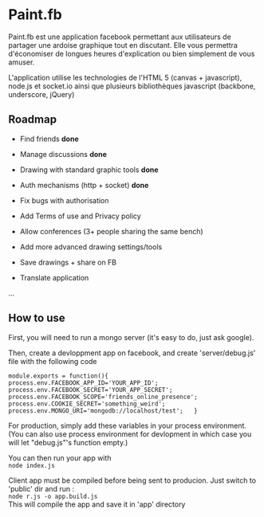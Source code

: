 Paint.fb
========

Paint.fb est une application facebook permettant aux utilisateurs de partager une 
ardoise graphique tout en discutant. Elle vous permettra d'économiser de longues
heures d'explication ou bien simplement de vous amuser.

L'application utilise les technologies de l'HTML 5 (canvas + javascript), node.js
et socket.io ainsi que plusieurs bibliothèques javascript (backbone, underscore, jQuery)


Roadmap
-------

* Find friends  **done**
* Manage discussions  **done**
* Drawing with standard graphic tools  **done**
* Auth mechanisms (http + socket)  **done**

* Fix bugs with authorisation
* Add Terms of use and Privacy policy
* Allow conferences (3+ people sharing the same bench)
* Add more advanced drawing settings/tools
* Save drawings + share on FB
* Translate application

...

How to use
----------

First, you will need to run a mongo server (it's easy to do, just ask google).

Then, create a devloppment app on facebook, and create 'server/debug.js' file with the following code

`
module.exports = function(){  
	process.env.FACEBOOK_APP_ID='YOUR_APP_ID';  
	process.env.FACEBOOK_SECRET='YOUR_APP_SECRET';  
	process.env.FACEBOOK_SCOPE='friends_online_presence';  
	process.env.COOKIE_SECRET='something_weird';  
	process.env.MONGO_URI='mongodb://localhost/test';  
}
`

For production, simply add these variables in your process environment. (You can also use process environment for devlopment in which case you will let "debug.js"'s function empty.)

You can then run your app with  
`node index.js`

Client app must be compiled before being sent to producion. Just switch to 'public' dir and run :  
`node r.js -o app.build.js`  
This will compile the app and save it in 'app' directory